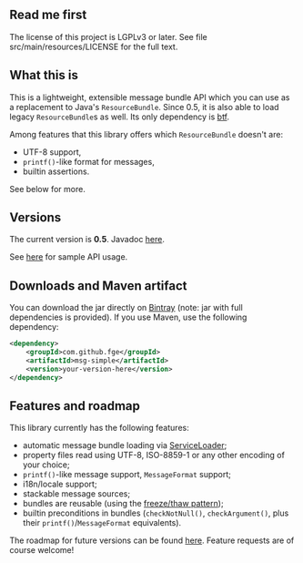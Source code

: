 ## Read me first

The license of this project is LGPLv3 or later. See file src/main/resources/LICENSE for the full
text.

## What this is

This is a lightweight, extensible message bundle API which you can use as a replacement to Java's
`ResourceBundle`. Since 0.5, it is also able to load legacy `ResourceBundle`s as well. Its only
dependency is [btf](https://github.com/fge/btf).

Among features that this library offers which `ResourceBundle` doesn't are:

* UTF-8 support,
* `printf()`-like format for messages,
* builtin assertions.

See below for more.

## Versions

The current version is **0.5**. Javadoc [here](http://fge.github.io/msg-simple/index.html).

See [here](https://github.com/fge/msg-simple/wiki/Examples) for sample API usage.

## Downloads and Maven artifact

You can download the jar directly on [Bintray](https://bintray.com/fge/maven/msg-simple) (note: jar
with full dependencies is provided). If you use Maven, use the following dependency:

```xml
<dependency>
    <groupId>com.github.fge</groupId>
    <artifactId>msg-simple</artifactId>
    <version>your-version-here</version>
</dependency>
```

## Features and roadmap

This library currently has the following features:

* automatic message bundle loading via [ServiceLoader](http://docs.oracle.com/javase/7/docs/api/java/util/ServiceLoader.html);
* property files read using UTF-8, ISO-8859-1 or any other encoding of your choice;
* `printf()`-like message support, `MessageFormat` support;
* i18n/locale support;
* stackable message sources;
* bundles are reusable (using the [freeze/thaw pattern](https://github.com/fge/btf/wiki/The-freeze-thaw-pattern));
* builtin preconditions in bundles (`checkNotNull()`, `checkArgument()`, plus their `printf()`/`MessageFormat` equivalents).

The roadmap for future versions can be found [here](https://github.com/fge/msg-simple/wiki/Roadmap). Feature requests are of course
welcome!

